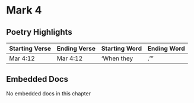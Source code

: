# Mark 4

## Poetry Highlights

| Starting Verse | Ending Verse | Starting Word | Ending Word |
| :--- | :--- | :--- | :--- |
| Mar 4:12 | Mar 4:12 | ‘When they | .’” |

## Embedded Docs

No embedded docs in this chapter


